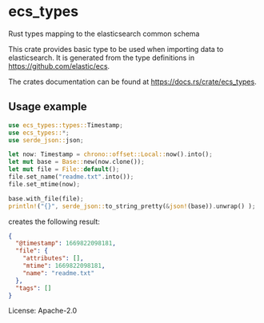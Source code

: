 # ecs_types
Rust types mapping to the elasticsearch common schema

This crate provides basic type to be used when importing data to elasticsearch. It is generated from the type definitions in <https://github.com/elastic/ecs>.

The crates documentation can be found at <https://docs.rs/crate/ecs_types>.


## Usage example
```rust
use ecs_types::types::Timestamp;
use ecs_types::*;
use serde_json::json;

let now: Timestamp = chrono::offset::Local::now().into();
let mut base = Base::new(now.clone());
let mut file = File::default();
file.set_name("readme.txt".into());
file.set_mtime(now);

base.with_file(file);
println!("{}", serde_json::to_string_pretty(&json!(base)).unwrap() );
```

creates the following result:
```json
{
  "@timestamp": 1669822098181,
  "file": {
    "attributes": [],
    "mtime": 1669822098181,
    "name": "readme.txt"
  },
  "tags": []
}
```



License: Apache-2.0

